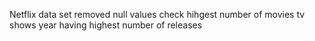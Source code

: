 Netflix data set
removed null values
check hihgest number of movies tv shows
year having highest number of releases
